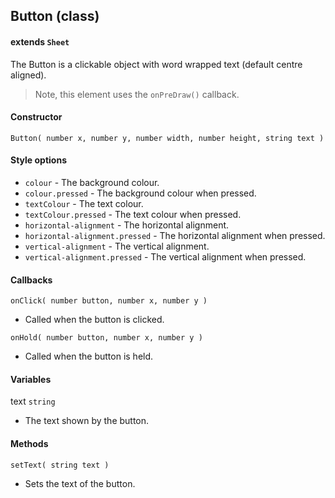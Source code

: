 
## Button (class)

#### extends `Sheet`

The Button is a clickable object with word wrapped text (default centre aligned).

> Note, this element uses the `onPreDraw()` callback.

#### Constructor

`Button( number x, number y, number width, number height, string text )`

#### Style options

- `colour` - The background colour.
- `colour.pressed` - The background colour when pressed.
- `textColour` - The text colour.
- `textColour.pressed` - The text colour when pressed.
- `horizontal-alignment` - The horizontal alignment.
- `horizontal-alignment.pressed` - The horizontal alignment when pressed.
- `vertical-alignment` - The vertical alignment.
- `vertical-alignment.pressed` - The vertical alignment when pressed.

#### Callbacks

`onClick( number button, number x, number y )`

- Called when the button is clicked.

`onHold( number button, number x, number y )`

- Called when the button is held.

#### Variables

text `string`

- The text shown by the button.

#### Methods

`setText( string text )`

- Sets the text of the button.
